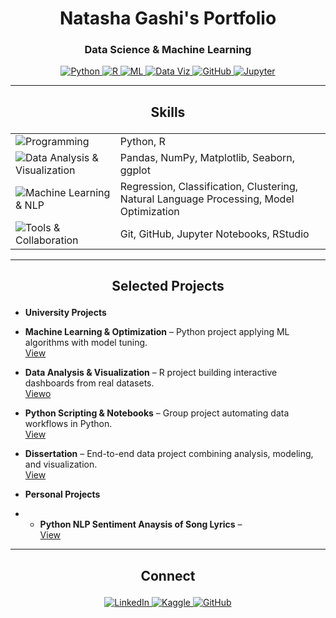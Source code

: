 <h1 align="center">Natasha Gashi's Portfolio</h1>
<h3 align="center">Data Science & Machine Learning</h3>

<p align="center">
  <a href="https://github.com/Natasha-Gashi">
    <img src="https://img.shields.io/badge/Python-000000?style=for-the-badge&logo=python&logoColor=ff69b4" alt="Python">
  </a>
  <a href="https://github.com/Natasha-Gashi">
    <img src="https://img.shields.io/badge/R-000000?style=for-the-badge&logo=r&logoColor=ff69b4" alt="R">
  </a>
  <a href="https://github.com/Natasha-Gashi/machine-learning-project">
    <img src="https://img.shields.io/badge/Machine_Learning-000000?style=for-the-badge&logo=tensorflow&logoColor=ff69b4" alt="ML">
  </a>
  <a href="https://github.com/Natasha-Gashi/data-visualization-project">
    <img src="https://img.shields.io/badge/Data_Visualization-000000?style=for-the-badge&logo=tableau&logoColor=ff69b4" alt="Data Viz">
  </a>
  <a href="https://github.com/Natasha-Gashi">
    <img src="https://img.shields.io/badge/GitHub-000000?style=for-the-badge&logo=github&logoColor=ff69b4" alt="GitHub">
  </a>
  <a href="https://github.com/Natasha-Gashi">
    <img src="https://img.shields.io/badge/Jupyter-000000?style=for-the-badge&logo=jupyter&logoColor=ff69b4" alt="Jupyter">
  </a>
</p>

<p align="center">

---

## <p align="center"> Skills</p>
<table>
  <tr>
    <td><img src="https://img.shields.io/badge/Programming-ff69b4?style=for-the-badge&logoColor=000000" alt="Programming"></td>
    <td>Python, R</td>
  </tr>
  <tr>
    <td><img src="https://img.shields.io/badge/Data%20Analysis%20%26%20Visualization-ff69b4?style=for-the-badge&logoColor=000000" alt="Data Analysis & Visualization"></td>
    <td>Pandas, NumPy, Matplotlib, Seaborn, ggplot</td>
  </tr>
  <tr>
    <td><img src="https://img.shields.io/badge/Machine%20Learning%20%26%20NLP-ff69b4?style=for-the-badge&logoColor=000000" alt="Machine Learning & NLP"></td>
    <td>Regression, Classification, Clustering, Natural Language Processing, Model Optimization</td>
  </tr>
  <tr>
    <td><img src="https://img.shields.io/badge/Tools-ff69b4?style=for-the-badge&logoColor=000000" alt="Tools & Collaboration"></td>
    <td>Git, GitHub, Jupyter Notebooks, RStudio</td>
  </tr>
</table>


---


## <p align="center"> Selected Projects</p>

- **University Projects**
- **Machine Learning & Optimization** – Python project applying ML algorithms with model tuning.  
  [View](link-to-repo)  

- **Data Analysis & Visualization** – R project building interactive dashboards from real datasets.  
  [Viewo](link-to-repo)  

- **Python Scripting & Notebooks** – Group project automating data workflows in Python.  
  [View](link-to-repo)  

- **Dissertation** – End-to-end data project combining analysis, modeling, and visualization.  
  [View](link-to-repo)  

- **Personal Projects**
- - **Python NLP Sentiment Anaysis of Song Lyrics** –   
  [View](link-to-repo)
---

## <p align="center"> Connect</p>
<p align="center">
  <a href="https://www.linkedin.com/in/natashagashi/">
    <img src="https://img.shields.io/badge/LinkedIn-ff69b4?style=for-the-badge&logo=linkedin&logoColor=000000" alt="LinkedIn">
  <a href="https://www.kaggle.com/yourusername">
    <img src="https://img.shields.io/badge/Kaggle-000000?style=for-the-badge&logo=kaggle&logoColor=ff69b4" alt="Kaggle">
  </a>
  </a>
  <a href="https://github.com/NatashaGashi">
    <img src="https://img.shields.io/badge/GitHub-ff69b4?style=for-the-badge&logo=github&logoColor=000000" alt="GitHub">
  </a> 
</p>

